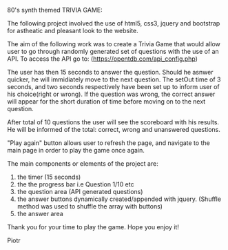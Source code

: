 80's synth themed TRIVIA GAME:

The following project involved the use of html5, css3, jquery
and bootstrap for astheatic and pleasant look to the website.

The aim of the following work was to create a Trivia Game that would allow
user to go through randomly generated set of questions with the use of an API.
To access the API go to: (https://opentdb.com/api_config.php)

The user has then 15 seconds to answer the question. Should he asnwer quicker, he will immidiately move to the next question. The setOut time of 3 seconds, and two seconds respectively have been set up to inform
user of his choice(right or wrong). If the question
was wrong, the correct answer will appear for the short duration of time before moving on to the next question.

After total of 10 questions the user will see the scoreboard with his results. He will be
informed of the total: correct, wrong and unanswered questions.

"Play again" button allows user to refresh the page, and navigate to the main page in order to play the game once again.

The main components or elements of the project are:

1. the timer (15 seconds)
2. the the progress bar i.e Question 1/10 etc
3. the question area (API generated questions)
4. the answer buttons dynamically created/appended with jquery.
   (Shuffle method was used to shuffle the array with buttons)
5. the answer area

Thank you for your time to play the game. Hope you enjoy it!

Piotr
